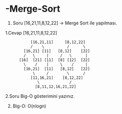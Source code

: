 # -Merge-Sort

1. Soru [16,21,11,8,12,22] -> Merge Sort ile yapılması.

1.Cevap          [16,21,11,8,12,22]
                 
                  
               [16,21,11]     [8,12,22]
               /    \          /      \
            [16,21] [11]   [8,12]    [22]
            /   \     |     /   \      |
          [16]  [21] [11]  [8] [12]  [22]
            \    /    |     \    /     |
            [16,21]  [11]   [8,12]   [22]
                \     /        \      /
               [11,16,21]    [8,12,22]
                  \             /
                 [8,11,12,16,21,22]
                 
 2.Soru Big-O gösterimini yazınız.

2. Big-O: O(nlogn)                
